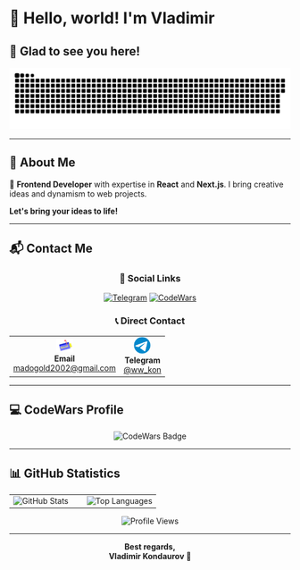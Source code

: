 # 👋 Hello, world! I'm Vladimir

## 🎯 Glad to see you here!

<div align="center">
  <img width="600" src="assets/github-snake.svg" alt="snake eating commits">
</div>

---

## 🚀 About Me

👋 **Frontend Developer** with expertise in **React** and **Next.js**. I bring creative ideas and dynamism to web projects.

**Let's bring your ideas to life!**

---

## 📬 Contact Me

<div align="center">

### 🔗 Social Links

[![Telegram](https://img.shields.io/badge/-Telegram-0088cc?style=for-the-badge&logo=Telegram&logoColor=white)](https://t.me/ww_kon)
[![CodeWars](https://img.shields.io/badge/-CodeWars-red?style=for-the-badge&logo=codewars&logoColor=white)](https://www.codewars.com/users/madogold)

### 📞 Direct Contact

<table border="0">
  <tr>
    <td align="center">
      <img src="./assets/giphyy.gif" width="30" alt="email"><br>
      <strong>Email</strong><br>
      <a href="mailto:madogold2002@gmail.com">madogold2002@gmail.com</a>
    </td>
    <td align="center">
      <img src="./assets/telegram-gif.gif" width="30" alt="telegram"><br>
      <strong>Telegram</strong><br>
      <a href="https://t.me/ww_kon">@ww_kon</a>
    </td>
  </tr>
</table>

</div>

---

## 💻 CodeWars Profile

<div align="center">
  <img src="https://www.codewars.com/users/madogold/badges/large" alt="CodeWars Badge">
</div>

---

## 📊 GitHub Statistics

<div align="center">
  <table>
    <tr>
      <td width="50%">
        <img src="https://github-readme-stats.vercel.app/api?username=madogold&show_icons=true&count_private=true&hide_border=true&theme=radical" alt="GitHub Stats" style="width: 100%">
      </td>
      <td width="50%">
        <img src="https://github-readme-stats.vercel.app/api/top-langs/?username=madogold&hide_border=true&layout=compact&theme=radical" alt="Top Languages" style="width: 100%">
      </td>
    </tr>
  </table>
</div>

<div align="center">
  <img src="https://komarev.com/ghpvc/?username=madogold&style=for-the-badge&color=blue" alt="Profile Views">
</div>

---

<div align="center">
  <strong>Best regards,</strong><br>
  <strong>Vladimir Kondaurov 🚀</strong>
</div>
